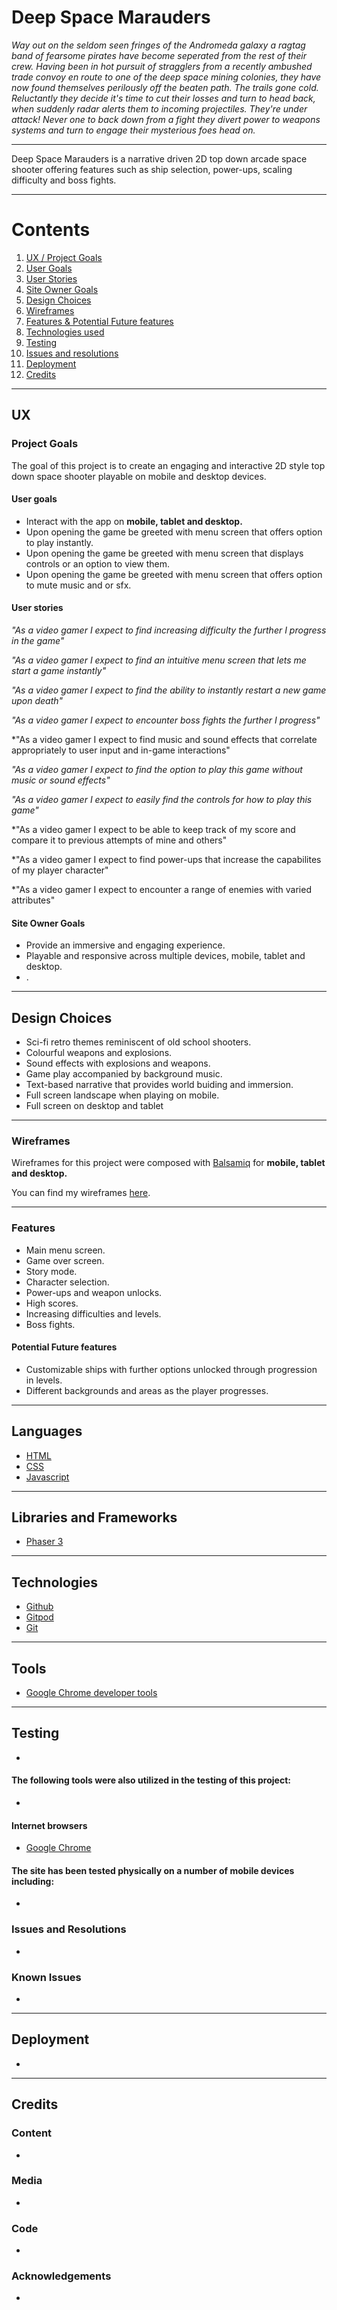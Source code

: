 # Deep Space Marauders 

*Way out on the seldom seen fringes of the Andromeda galaxy a ragtag band of fearsome pirates have become seperated from the rest of their crew. Having been in hot pursuit of stragglers from a recently ambushed trade convoy en route to one of the deep space mining colonies, they have now found themselves perilously off the beaten path. The trails gone cold. Reluctantly they decide it's time to cut their losses and turn to head back, when suddenly radar alerts them to incoming projectiles. They're under attack! Never one to back down from a fight they divert power to weapons systems and turn to engage their mysterious foes head on.*

---

Deep Space Marauders is a narrative driven 2D top down arcade space shooter offering features such as ship selection, power-ups, scaling difficulty and boss fights.

---

# Contents
1. [UX / Project Goals](#ux)
2. [User Goals](#user-Goals)
3. [User Stories](#user-stories)
4. [Site Owner Goals](#site-owner-goals)
5. [Design Choices](#design-choices)
6. [Wireframes](#wireframes)
7. [Features & Potential Future features](#features)
8. [Technologies used](#languages)
9. [Testing](#testing)
10. [Issues and resolutions](#issues-and-resolutions)
11. [Deployment](#deployment)
12. [Credits](#credits)
---

## UX


### Project Goals

The goal of this project is to create an engaging and interactive 2D style top down space shooter playable on mobile and desktop devices.

#### User goals

* Interact with the app on **mobile, tablet and desktop.**
* Upon opening the game be greeted with menu screen that offers option to play instantly.
* Upon opening the game be greeted with menu screen that displays controls or an option to view them.
* Upon opening the game be greeted with menu screen that offers option to mute music and or sfx.

#### User stories

*"As a video gamer I expect to find increasing difficulty the further I progress in the game"*

*"As a video gamer I expect to find an intuitive menu screen that lets me start a game instantly"*

*"As a video gamer I expect to find the ability to instantly restart a new game upon death"*

*"As a video gamer I expect to encounter boss fights the further I progress"*

*"As a video gamer I expect to find music and sound effects that correlate appropriately to user input and in-game interactions"

*"As a video gamer I expect to find the option to play this game without music or sound effects"*

*"As a video gamer I expect to easily find the controls for how to play this game"*

*"As a video gamer I expect to be able to keep track of my score and compare it to previous attempts of mine and others"

*"As a video gamer I expect to find power-ups that increase the capabilites of my player character"

*"As a video gamer I expect to encounter a range of enemies with varied attributes"

#### Site Owner Goals

* Provide an immersive and engaging experience.
* Playable and responsive across multiple devices, mobile, tablet and desktop.
* .

---

## Design Choices

* Sci-fi retro themes reminiscent of old school shooters.
* Colourful weapons and explosions.
* Sound effects with explosions and weapons.
* Game play accompanied by background music.
* Text-based narrative that provides world buiding and immersion.
* Full screen landscape when playing on mobile.
* Full screen on desktop and tablet

---

### Wireframes

Wireframes for this project were composed with [Balsamiq](https://balsamiq.com/) for **mobile, tablet and desktop.**

You can find my wireframes [here](https://github.com/AlexPullen91/Deep-Space-Marauders/tree/master/wireframes).

---

### Features

* Main menu screen.
* Game over screen.
* Story mode.
* Character selection.
* Power-ups and weapon unlocks.
* High scores.
* Increasing difficulties and levels.
* Boss fights.


#### Potential Future features

* Customizable ships with further options unlocked through progression in levels.
* Different backgrounds and areas as the player progresses.

---

## Languages

* [HTML](https://en.wikipedia.org/wiki/HTML)
* [CSS](https://en.wikipedia.org/wiki/Cascading_Style_Sheets)
* [Javascript](https://www.javascript.com/)

---

## Libraries and Frameworks

* [Phaser 3](https://phaser.io/)

---

## Technologies 

* [Github](https://github.com/)
* [Gitpod](https://www.gitpod.io/)
* [Git](https://git-scm.com/)

---

## Tools

* [Google Chrome developer tools](https://developers.google.com/web/tools/chrome-devtools)

---

## Testing

*

#### The following tools were also utilized in the testing of this project:

* 

#### Internet browsers

* [Google Chrome](https://www.google.com/chrome/)

#### The site has been tested physically on a number of mobile devices including:

* 

### Issues and Resolutions

* 

### Known Issues

* 

---

## Deployment

*

---

## Credits

### Content

*

### Media

* 

### Code

* 

### Acknowledgements

* 
